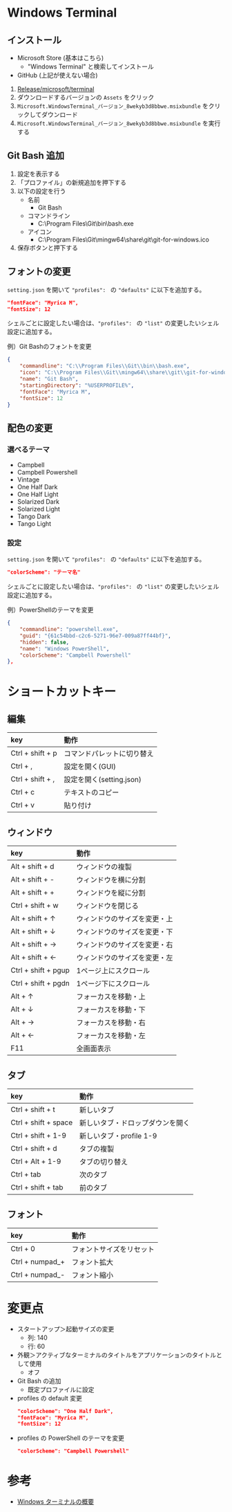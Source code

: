 # Windows Terminal

## インストール
- Microsoft Store (基本はこちら)
  - "Windows Terminal" と検索してインストール
- GitHub (上記が使えない場合)
 1. [Release/microsoft/terminal](https://github.com/microsoft/terminal/releases)
 1. ダウンロードするバージョンの `Assets` をクリック
 1. `Microsoft.WindowsTerminal_バージョン_8wekyb3d8bbwe.msixbundle` をクリックしてダウンロード
 1. `Microsoft.WindowsTerminal_バージョン_8wekyb3d8bbwe.msixbundle` を実行する

## Git Bash 追加
1. 設定を表示する
1. 「プロファイル」の新規追加を押下する
1. 以下の設定を行う
    - 名前
      - Git Bash
    - コマンドライン
      - C:\Program Files\Git\bin\bash.exe
    - アイコン
      - C:\Program Files\Git\mingw64\share\git\git-for-windows.ico
1. 保存ボタンと押下する

## フォントの変更
`setting.json` を開いて `"profiles": ` の `"defaults"` に以下を追加する。

```JSON
"fontFace": "Myrica M",
"fontSize": 12
```

シェルごとに設定したい場合は、`"profiles": ` の `"list"` の変更したいシェル設定に追加する。

例）Git Bashのフォントを変更
```JSON
{
    "commandline": "C:\\Program Files\\Git\\bin\\bash.exe",
    "icon": "C:\\Program Files\\Git\\mingw64\\share\\git\\git-for-windows.ico",
    "name": "Git Bash",
    "startingDirectory": "%USERPROFILE%",
    "fontFace": "Myrica M",
    "fontSize": 12
}
```

## 配色の変更
### 選べるテーマ
- Campbell
- Campbell Powershell
- Vintage
- One Half Dark
- One Half Light
- Solarized Dark
- Solarized Light
- Tango Dark
- Tango Light

### 設定
`setting.json` を開いて `"profiles": ` の `"defaults"` に以下を追加する。

```JSON
"colorScheme": "テーマ名"
```

シェルごとに設定したい場合は、`"profiles": ` の `"list"` の変更したいシェル設定に追加する。

例）PowerShellのテーマを変更
```JSON
{
    "commandline": "powershell.exe",
    "guid": "{61c54bbd-c2c6-5271-96e7-009a87ff44bf}",
    "hidden": false,
    "name": "Windows PowerShell",
    "colorScheme": "Campbell Powershell"
},
```

# ショートカットキー

## 編集
|key|動作|
|:--|:--|
|Ctrl + shift + p|コマンドパレットに切り替え|
|Ctrl + ,|設定を開く(GUI)|
|Ctrl + shift + ,|設定を開く(setting.json)|
|Ctrl + c|テキストのコピー|
|Ctrl + v|貼り付け|

## ウィンドウ
|key|動作|
|:--|:--|
|Alt + shift + d|ウィンドウの複製|
|Alt + shift + -|ウィンドウを横に分割|
|Alt + shift + +|ウィンドウを縦に分割|
|Ctrl + shift + w|ウィンドウを閉じる|
|Alt + shift + ↑|ウィンドウのサイズを変更・上|
|Alt + shift + ↓|ウィンドウのサイズを変更・下|
|Alt + shift + →|ウィンドウのサイズを変更・右|
|Alt + shift + ←|ウィンドウのサイズを変更・左|
|Ctrl + shift + pgup|1ページ上にスクロール|
|Ctrl + shift + pgdn|1ページ下にスクロール|
|Alt + ↑|フォーカスを移動・上|
|Alt + ↓|フォーカスを移動・下|
|Alt + →|フォーカスを移動・右|
|Alt + ←|フォーカスを移動・左|
|F11|全画面表示|

## タブ
|key|動作|
|:--|:--|
|Ctrl + shift + t|新しいタブ|
|Ctrl + shift + space|新しいタブ・ドロップダウンを開く|
|Ctrl + shift + 1-9|新しいタブ・profile 1-9|
|Ctrl + shift + d|タブの複製|
|Ctrl + Alt + 1-9|タブの切り替え|
|Ctrl + tab|次のタブ|
|Ctrl + shift + tab|前のタブ|

## フォント
|key|動作|
|:--|:--|
|Ctrl + 0|フォントサイズをリセット|
|Ctrl + numpad_+|フォント拡大|
|Ctrl + numpad_-|フォント縮小|


# 変更点
- スタートアップ＞起動サイズの変更
  - 列: 140
  - 行: 60
- 外観＞アクティブなターミナルのタイトルをアプリケーションのタイトルとして使用
  - オフ
- Git Bash の追加
  - 既定プロファイルに設定
- profiles の default 変更 
  ```JSON
  "colorScheme": "One Half Dark",
  "fontFace": "Myrica M",
  "fontSize": 12
  ```
- profiles の PowerShell のテーマを変更
  ```JSON
  "colorScheme": "Campbell Powershell"
  ```

# 参考
- [Windows ターミナルの概要](https://docs.microsoft.com/ja-jp/windows/terminal/)

